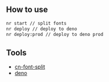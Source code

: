 ## How to use

```bash
nr start // split fonts
nr deploy // deploy to deno
nr deploy:prod // deploy to deno prod
```

## Tools

- [cn-font-split](https://github.com/KonghaYao/cn-font-split)
- [deno](https://deno.dev)
